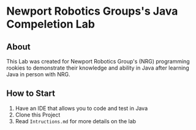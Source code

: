 # Newport Robotics Groups's Java Compeletion Lab
## About
This Lab was created for Newport Robotics Group's (NRG) programming rookies to demonstrate their knowledge and ability in Java after learning Java in person with NRG. 
## How to Start

1. Have an IDE that allows you to code and test in Java
2. Clone this Project
3. Read ``Intructions.md`` for more details on the lab


